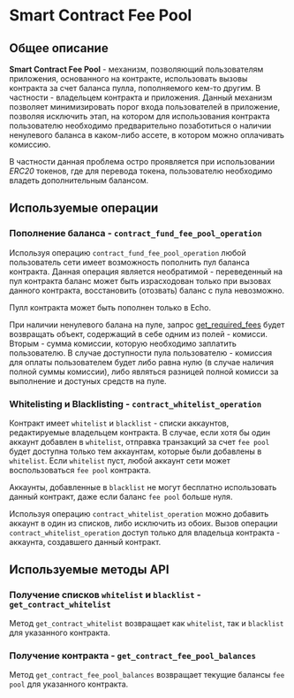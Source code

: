 # Smart Contract Fee Pool

## Общее описание

**Smart Contract Fee Pool** - механизм, позволяющий пользователям приложения, основанного на контракте,
использовать вызовы контракта за счет баланса пулла, пополняемого кем-то другим. В частности - владельцем
контракта и приложения. Данный механизм позволяет минимизировать порог входа пользователей в приложение,
позволяя исключить этап, на котором для использования контракта пользователю необходимо предварительно
позаботиться о наличии ненулевого баланса в каком-либо ассете, в котором можно оплачивать комиссию.

В частности данная проблема остро проявляется при использовании *ERC20* токенов, где для перевода токена,
пользователю необходимо владеть дополнительным балансом.

## Используемые операции

### Пополнение баланса - `contract_fund_fee_pool_operation`

Используя операцию `contract_fund_fee_pool_operation` любой пользователь
сети имеет возможность пополнить пул баланса контракта. Данная операция
является необратимой - переведенный на пул контракта баланс может быть
израсходован только при вызовах данного контракта, восстановить
(отозвать) баланс с пула невозможно.

Пулл контракта может быть пополнен только в Echo.

При наличии ненулевого балана на пуле, запрос [get_required_fees](https://echo-dev.io/developers/apis/database-api/#get_required_feesops-id)
будет возвращать объект, содержащий в себе одним из полей - комисси. Вторым - сумма комиссии, которую необходимо заплатить пользователю. 
В случае доступности пула пользователю - комиссия для оплаты пользователем будет либо равна нулю (в случае наличия полной суммы комиссии), 
либо являться разницей полной комисси за выполнение и достуных средств на пуле.

### Whitelisting и Blacklisting - `contract_whitelist_operation`

Контракт имеет `whitelist` и `blacklist` - списки аккаунтов, редактируемые владельцем контракта. В случае, если
хотя бы один аккаунт добавлен в `whitelist`, отправка транзакций за счет `fee pool` будет доступна только тем
аккаунтам, которые были добавлены в `whitelist`. Если `whitelist` пуст, любой аккаунт сети может воспользоваться
`fee pool` контракта.

Аккаунты, добавленные в `blacklist` не могут бесплатно использовать данный контракт, даже если баланс `fee pool`
больше нуля.

Используя операцию `contract_whitelist_operation` можно добавить аккаунт в один из списков, либо исключить из
обоих. Вызов операции `contract_whitelist_operation` доступ только для владельца контракта - аккаунта,
создавшего данный контракт.

## Используемые методы API

### Получение списков `whitelist` и `blacklist` - `get_contract_whitelist`

Метод `get_contract_whitelist` возвращает как `whitelist`, так и `blacklist` для указанного контракта.

### Получение контракта - `get_contract_fee_pool_balances`

Метод `get_contract_fee_pool_balances` возвращает текущие балансы `fee pool` для указанного контракта.
